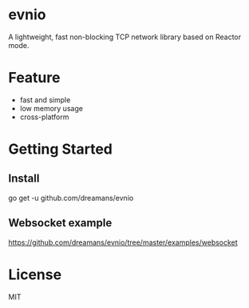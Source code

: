 # evnio

A lightweight, fast non-blocking TCP network library based on Reactor mode.

# Feature

- fast and simple
- low memory usage
- cross-platform

# Getting Started

## Install

  go get -u github.com/dreamans/evnio
  
## Websocket example

  https://github.com/dreamans/evnio/tree/master/examples/websocket
  
# License

MIT
